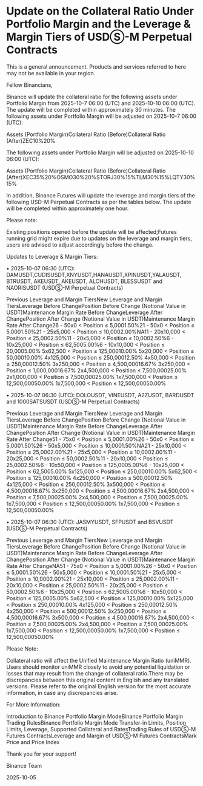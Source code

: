 # Update on the Collateral Ratio Under Portfolio Margin and the Leverage & Margin Tiers of USDⓈ-M Perpetual Contracts

This is a general announcement. Products and services referred to here may not be available in your region.

Fellow Binancians,

Binance will update the collateral ratio for the following assets under Portfolio Margin from 2025-10-7 06:00 (UTC) and 2025-10-10 06:00 (UTC). The update will be completed within approximately 30 minutes.  The following assets under Portfolio Margin will be adjusted on 2025-10-7 06:00 (UTC):

Assets (Portfolio Margin)Collateral Ratio (Before)Collateral Ratio (After)ZEC10%20%

The following assets under Portfolio Margin will be adjusted on 2025-10-10 06:00 (UTC):

Assets (Portfolio Margin)Collateral Ratio (Before)Collateral Ratio (After)XEC35%20%OSMO30%20%STORJ30%15%TLM30%15%LQTY30%15%

In addition, Binance Futures will update the leverage and margin tiers of the following USD-M Perpetual Contracts as per the tables below. The update will be completed within approximately one hour.

Please note:

Existing positions opened before the update will be affected;Futures running grid might expire due to updates on the leverage and margin tiers, users are advised to adjust accordingly before the change.

Updates to Leverage & Margin Tiers:

 • 2025-10-07 06:30 (UTC): DAMUSDT,CUDISUSDT,XNYUSDT,HANAUSDT,XPINUSDT,YALAUSDT, BTRUSDT, AKEUSDT, AKEUSDT, ALCHUSDT, BLESSUSDT and NAORISUSDT (USDⓈ-M Perpetual Contracts)

Previous Leverage and Margin TiersNew Leverage and Margin TiersLeverage Before ChangePosition Before Change (Notional Value in USDT)Maintenance Margin Rate Before ChangeLeverage After ChangePosition After Change (Notional Value in USDT)Maintenance Margin Rate After Change26 - 50x0 < Position ≤ 5,0001.50%21 - 50x0 < Position ≤ 5,0001.50%21 - 25x5,000 < Position ≤ 10,0002.00%NA11 - 20x10,000 < Position ≤ 25,0002.50%11 - 20x5,000 < Position ≤ 10,0002.50%6 - 10x25,000 < Position ≤ 62,5005.00%6 - 10x10,000 < Position ≤ 20,0005.00% 5x62,500 < Position ≤ 125,00010.00% 5x20,000 < Position ≤ 50,00010.00% 4x125,000 < Position ≤ 250,00012.50% 4x50,000 < Position ≤ 250,00012.50% 3x250,000 < Position ≤ 4,500,00016.67% 3x250,000 < Position ≤ 1,000,00016.67% 2x4,500,000 < Position ≤ 7,500,00025.00% 2x1,000,000 < Position ≤ 7,500,00025.00% 1x7,500,000 < Position ≤ 12,500,00050.00% 1x7,500,000 < Position ≤ 12,500,00050.00%

  • 2025-10-07 06:30 (UTC): DOLOUSDT, VINEUSDT, A2ZUSDT, BARDUSDT and 1000SATSUSDT (USDⓈ-M Perpetual Contracts)

Previous Leverage and Margin TiersNew Leverage and Margin TiersLeverage Before ChangePosition Before Change (Notional Value in USDT)Maintenance Margin Rate Before ChangeLeverage After ChangePosition After Change (Notional Value in USDT)Maintenance Margin Rate After Change51 - 75x0 < Position ≤ 5,0001.00%26 - 50x0 < Position ≤ 5,0001.50%26 - 50x5,000 < Position ≤ 10,0001.50%NA21 - 25x10,000 < Position ≤ 25,0002.00%21 - 25x5,000 < Position ≤ 10,0002.00%11 - 20x25,000 < Position ≤ 50,0002.50%11 - 20x10,000 < Position ≤ 25,0002.50%6 - 10x50,000 < Position ≤ 125,0005.00%6 - 10x25,000 < Position ≤ 62,5005.00% 5x125,000 < Position ≤ 250,00010.00% 5x62,500 < Position ≤ 125,00010.00% 4x250,000 < Position ≤ 500,00012.50% 4x125,000 < Position ≤ 250,00012.50% 3x500,000 < Position ≤ 4,500,00016.67% 3x250,000 < Position ≤ 4,500,00016.67% 2x4,500,000 < Position ≤ 7,500,00025.00% 2x4,500,000 < Position ≤ 7,500,00025.00% 1x7,500,000 < Position ≤ 12,500,00050.00% 1x7,500,000 < Position ≤ 12,500,00050.00%

• 2025-10-07 06:30 (UTC): JASMYUSDT, SFPUSDT and BSVUSDT (USDⓈ-M Perpetual Contracts)

Previous Leverage and Margin TiersNew Leverage and Margin TiersLeverage Before ChangePosition Before Change (Notional Value in USDT)Maintenance Margin Rate Before ChangeLeverage After ChangePosition After Change (Notional Value in USDT)Maintenance Margin Rate After ChangeNA51 - 75x0 < Position ≤ 5,0001.00%26 - 50x0 < Position ≤ 5,0001.50%26 - 50x5,000 < Position ≤ 10,0001.50%21 - 25x5,000 < Position ≤ 10,0002.00%21 - 25x10,000 < Position ≤ 25,0002.00%11 - 20x10,000 < Position ≤ 25,0002.50%11 - 20x25,000 < Position ≤ 50,0002.50%6 - 10x25,000 < Position ≤ 62,5005.00%6 - 10x50,000 < Position ≤ 125,0005.00% 5x62,500 < Position ≤ 125,00010.00% 5x125,000 < Position ≤ 250,00010.00% 4x125,000 < Position ≤ 250,00012.50% 4x250,000 < Position ≤ 500,00012.50% 3x250,000 < Position ≤ 4,500,00016.67% 3x500,000 < Position ≤ 4,500,00016.67% 2x4,500,000 < Position ≤ 7,500,00025.00% 2x4,500,000 < Position ≤ 7,500,00025.00% 1x7,500,000 < Position ≤ 12,500,00050.00% 1x7,500,000 < Position ≤ 12,500,00050.00%

 Please Note:

Collateral ratio will affect the Unified Maintenance Margin Ratio (uniMMR). Users should monitor uniMMR closely to avoid any potential liquidation or losses that may result from the change of collateral ratio.There may be discrepancies between this original content in English and any translated versions. Please refer to the original English version for the most accurate information, in case any discrepancies arise.

For More Information:

Introduction to Binance Portfolio Margin ModeBinance Portfolio Margin Trading RulesBinance Portfolio Margin Mode Transfer-in Limits, Position Limits, Leverage, Supported Collateral and RatesTrading Rules of USDⓈ-M Futures ContractsLeverage and Margin of USDⓈ-M Futures ContractsMark Price and Price Index

Thank you for your support!

Binance Team

2025-10-05